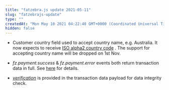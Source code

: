 ```yaml
---
title: "fatzebra.js update 2021-05-11"
slug: "fatzebrajs-update"
type: ""
createdAt: "Mon May 10 2021 04:22:40 GMT+0000 (Coordinated Universal Time)"
hidden: false
---
```

* Customer country field used to accept country name, e.g. Australia. It now expects to receive [ISO alpha2 country code](https://www.iban.com/country-codes) . The support for accepting country name will be dropped on 1st Nov.

* *fz.payment.success* & *fz.payment.error* events both return transaction data in full. See [here](https://docs.fatzebra.com/docs/payment) for details.

* *[verification](https://docs.fatzebra.com/docs/payment#transaction-data)* is provided in the transaction data payload for data integrity check.